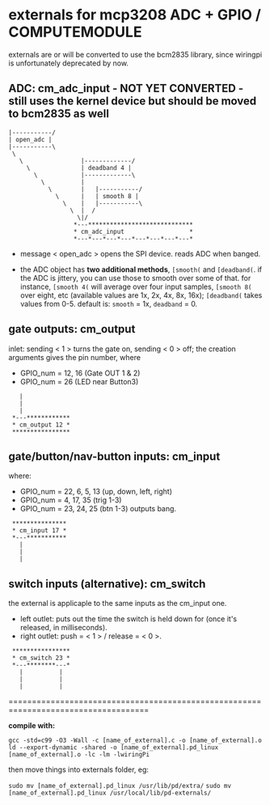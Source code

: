 externals for mcp3208 ADC + GPIO / COMPUTEMODULE 
===========================================================
externals are or will be converted to use the bcm2835 library, since wiringpi is unfortunately deprecated by now.

## ADC: cm_adc_input - NOT YET CONVERTED - still uses the kernel device but should be moved to bcm2835 as well
```
|-----------/
| open_adc |
|-----------\
 \
   \                |-------------/
     \              | deadband 4 |
       \            |-------------\
         \          |
           \        |   |-----------/     
             \      |   | smooth 8 |
               \    |   |-----------\
                 \  |  /
                   \|/   
                  *---*****************************
                  * cm_adc_input                  *
                  *---*---*---*---*---*---*---*---*
```
- message < open_adc > opens the SPI device. reads ADC when banged. 

- the ADC object has **two additional methods**, `[smooth(` and `[deadband(`. if the ADC is jittery, you can use those to smooth over some of that. for instance, `[smooth 4(` will average over four input samples,  `[smooth 8(` over eight, etc (available values are 1x, 2x, 4x, 8x, 16x); `[deadband(` takes values from 0-5. default is: `smooth` = 1x, `deadband` = 0. 



 
## gate outputs: cm_output
inlet: sending < 1 > turns the gate on, sending < 0 > off; the creation arguments gives the pin number, where 
- GPIO_num = 12, 16 (Gate OUT 1 & 2)
- GPIO_num = 26 (LED near Button3)
```
   |   
   |   
   |   
 *---************
 * cm_output 12 *
 ****************
```



## gate/button/nav-button inputs: cm_input
where:
- GPIO_num = 22, 6, 5, 13 (up, down, left, right)
- GPIO_num = 4, 17, 35 (trig 1-3)
- GPIO_num = 23, 24, 25 (btn 1-3) 
outputs bang.
```
 ***************
 * cm_input 17 *
 *---***********
   |
   |
   |
```



## switch inputs (alternative): cm_switch
the external is applicaple to the same inputs as the cm_input one.

- left outlet: puts out the time the switch is held down for (once it's released, in milliseconds).
- right outlet: push = < 1 > / release = < 0 >.
```
 ****************
 * cm_switch 23 *
 *---********---*
   |          |
   |          |
   |          |
```


====================================================================================


**compile with:**

`gcc -std=c99 -O3 -Wall -c [name_of_external].c -o [name_of_external].o`
`ld --export-dynamic -shared -o [name_of_external].pd_linux [name_of_external].o -lc -lm -lwiringPi`

then move things into externals folder, eg: 

`sudo mv [name_of_external].pd_linux /usr/lib/pd/extra/`
`sudo mv [name_of_external].pd_linux /usr/local/lib/pd-externals/`
